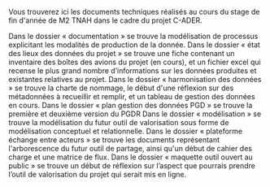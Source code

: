 Vous trouverez ici les documents techniques réalisés au cours du stage de fin d'année de M2 TNAH dans le cadre du projet C-ADER.

Dans le dossier « documentation » se trouve la modélisation de processus explicitant les modalités de production de la donnée.
Dans le dossier  « état des lieux des données du projet » se trouve une fiche contenant un inventaire des boîtes des avions du projet (en cours), et un fichier excel qui recense le plus grand nombre d’informations sur les données produites et existantes relatives au projet.
Dans le dossier « harmonisation des données » se trouve la charte de nommage, le début d'une réflexion sur des métadonnées à recueillir et remplir, et un tableau de gestion des données en cours.
Dans le dossier « plan gestion des données PGD » se trouve la première et deuxième version du PGDR
Dans le dossier « modélisation » se trouve la modélisation du futur outil de valorisation sous forme de modélisation conceptuel et relationnelle.
Dans le dossier « plateforme échange entre acteurs » se trouve les documents représentant l'arborescence du futur outil de partage, ainsi qu'un début de cahier des charge et une matrice de flux.
Dans le dossier « maquette outil ouvert au public » se trouve un début de réflexion sur l’aspect que pourrais prendre l’outil de valorisation du projet qui serait mis en ligne.

	
